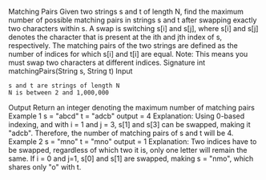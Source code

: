 
Matching Pairs
Given two strings s and t of length N, find the maximum number of possible matching pairs in strings s and t after swapping exactly two characters within s.
A swap is switching s[i] and s[j], where s[i] and s[j] denotes the character that is present at the ith and jth index of s, respectively. The matching pairs of the two strings are defined as the number of indices for which s[i] and t[i] are equal.
Note: This means you must swap two characters at different indices.
Signature
int matchingPairs(String s, String t)
Input

    s and t are strings of length N
    N is between 2 and 1,000,000

Output
Return an integer denoting the maximum number of matching pairs
Example 1
s = "abcd"
t = "adcb"
output = 4
Explanation:
Using 0-based indexing, and with i = 1 and j = 3, s[1] and s[3] can be swapped, making it  "adcb".
Therefore, the number of matching pairs of s and t will be 4.
Example 2
s = "mno"
t = "mno"
output = 1
Explanation:
Two indices have to be swapped, regardless of which two it is, only one letter will remain the same. If i = 0 and j=1, s[0] and s[1] are swapped, making s = "nmo", which shares only "o" with t.